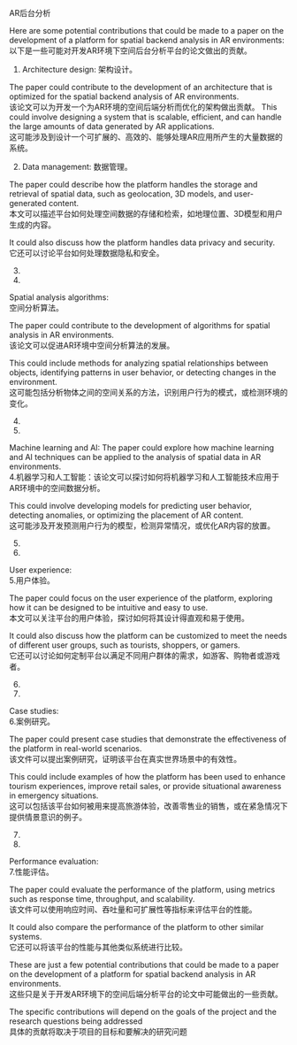 AR后台分析

Here are some potential contributions that could be made to a paper on the development of a platform for spatial backend analysis in AR environments:  
以下是一些可能对开发AR环境下空间后台分析平台的论文做出的贡献。

1.  Architecture design:  架构设计。

The paper could contribute to the development of an architecture that is optimized for the spatial backend analysis of AR environments.  
该论文可以为开发一个为AR环境的空间后端分析而优化的架构做出贡献。
This could involve designing a system that is scalable, efficient, and can handle the large amounts of data generated by AR applications.  
这可能涉及到设计一个可扩展的、高效的、能够处理AR应用所产生的大量数据的系统。

2.  Data management:  数据管理。

The paper could describe how the platform handles the storage and retrieval of spatial data, such as geolocation, 3D models, and user-generated content.  
本文可以描述平台如何处理空间数据的存储和检索，如地理位置、3D模型和用户生成的内容。

It could also discuss how the platform handles data privacy and security.  
它还可以讨论平台如何处理数据隐私和安全。

3.  
3.

Spatial analysis algorithms:  
空间分析算法。

The paper could contribute to the development of algorithms for spatial analysis in AR environments.  
该论文可以促进AR环境中空间分析算法的发展。

This could include methods for analyzing spatial relationships between objects, identifying patterns in user behavior, or detecting changes in the environment.  
这可能包括分析物体之间的空间关系的方法，识别用户行为的模式，或检测环境的变化。

4.  
4.

Machine learning and AI: The paper could explore how machine learning and AI techniques can be applied to the analysis of spatial data in AR environments.  
4.机器学习和人工智能：该论文可以探讨如何将机器学习和人工智能技术应用于AR环境中的空间数据分析。

This could involve developing models for predicting user behavior, detecting anomalies, or optimizing the placement of AR content.  
这可能涉及开发预测用户行为的模型，检测异常情况，或优化AR内容的放置。

5.  
5.

User experience:  
5.用户体验。

The paper could focus on the user experience of the platform, exploring how it can be designed to be intuitive and easy to use.  
本文可以关注平台的用户体验，探讨如何将其设计得直观和易于使用。

It could also discuss how the platform can be customized to meet the needs of different user groups, such as tourists, shoppers, or gamers.  
它还可以讨论如何定制平台以满足不同用户群体的需求，如游客、购物者或游戏者。

6.  
6.

Case studies:  
6.案例研究。

The paper could present case studies that demonstrate the effectiveness of the platform in real-world scenarios.  
该文件可以提出案例研究，证明该平台在真实世界场景中的有效性。

This could include examples of how the platform has been used to enhance tourism experiences, improve retail sales, or provide situational awareness in emergency situations.  
这可以包括该平台如何被用来提高旅游体验，改善零售业的销售，或在紧急情况下提供情景意识的例子。

7.  
7.

Performance evaluation:  
7.性能评估。

The paper could evaluate the performance of the platform, using metrics such as response time, throughput, and scalability.  
该文件可以使用响应时间、吞吐量和可扩展性等指标来评估平台的性能。

It could also compare the performance of the platform to other similar systems.  
它还可以将该平台的性能与其他类似系统进行比较。

These are just a few potential contributions that could be made to a paper on the development of a platform for spatial backend analysis in AR environments.  
这些只是关于开发AR环境下的空间后端分析平台的论文中可能做出的一些贡献。

The specific contributions will depend on the goals of the project and the research questions being addressed  
具体的贡献将取决于项目的目标和要解决的研究问题